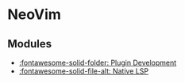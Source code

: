 NeoVim
===

Modules
---

- [:fontawesome-solid-folder: Plugin Development](plugin-development/index.md)
- [:fontawesome-solid-file-alt: Native LSP](01-native-lsp.md)
